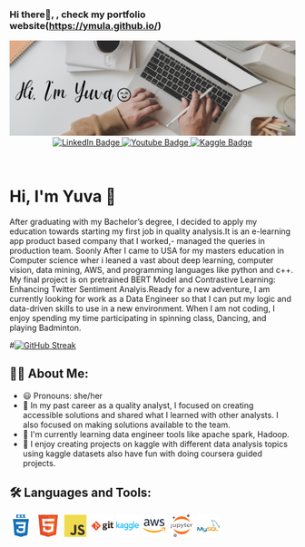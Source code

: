 ### Hi there👋, , check my portfolio website(https://ymula.github.io/) 

<div id="header" align="center">

![yuva profile banner](https://github.com/ymula/ymula/blob/main/Brown%20and%20White%20Full%20Photo%20Laptop%20Twitter%20Header.png)
  <a href="https://www.linkedin.com/in/yuvasree-mulagundla/">
    <img src="https://img.shields.io/badge/LinkedIn-blue?style=for-the-badge&logo=linkedin&logoColor=white" alt="LinkedIn Badge"/>
  </a>
  <a href="www.youtube.com/@yuvasreereddy5811">
    <img src="https://img.shields.io/badge/YouTube-red?style=for-the-badge&logo=youtube&logoColor=white" alt="Youtube Badge"/>
  </a>
  <a href="https://www.kaggle.com/yuvamulag">
    <img src="https://img.shields.io/badge/Kaggle-20BEFF?style=for-the-badge&logo=kaggle&logoColor=white" alt="Kaggle Badge"/>
  </a>
</div>
<img src="https://komarev.com/ghpvc/?username=ymula&style=flat-square&color=blue" alt=""/>
</div>

# Hi, I'm Yuva :wave:
After graduating with my Bachelor’s degree, I decided to apply my education towards starting my first job in quality analysis.It is an e-learning app product based company that I worked,- managed the queries in production team. Soonly After I came to USA for my masters education in Computer science wher i leaned a vast about deep learning, computer vision, data mining, AWS, and programming languages like python and c++. My final project is on pretrained BERT Model and Contrastive Learning: Enhancing Twitter Sentiment Analyis.Ready for a new adventure, I am currently looking for work as a Data Engineer so that I can put my logic and data-driven skills to use in a new environment. When I am not coding, I enjoy spending my time participating in spinning class, Dancing, and playing Badminton.

#[![GitHub Streak](http://github-readme-streak-stats.herokuapp.com?user=ymula&theme=highcontrast&background=000000)](https://git.io/streak-stats)


## :woman_technologist: About Me:


- :smiley: Pronouns: she/her
- :yarn: In my past career as a quality analyst, I focused on creating accessible solutions and shared what I learned with other analysts. I also focused on making solutions available to the team. 
- 🌱  I'm currently learning data engineer tools like apache spark, Hadoop.
- :movie_camera: I enjoy creating projects on kaggle with different data analysis topics using kaggle datasets also have fun with doing coursera guided projects.

## :hammer_and_wrench: Languages and Tools:
<div>
  <img src="https://github.com/devicons/devicon/blob/master/icons/css3/css3-plain-wordmark.svg"  title="CSS3" alt="CSS" width="40" height="40"/>&nbsp;
  <img src="https://github.com/devicons/devicon/blob/master/icons/html5/html5-original.svg" title="HTML5" alt="HTML" width="40" height="40"/>&nbsp;
  <img src="https://github.com/devicons/devicon/blob/master/icons/javascript/javascript-original.svg" title="JavaScript" alt="JavaScript" width="40" height="40"/>&nbsp;
  <img src="https://github.com/devicons/devicon/blob/master/icons/git/git-original-wordmark.svg" title="Git" **alt="Git" width="40" height="40"/>
  <img src="https://github.com/devicons/devicon/blob/master/icons/kaggle/kaggle-original-wordmark.svg" title="kaggle" alt="kaggle" width="40" height="40"/>&nbsp;
<img src="https://github.com/devicons/devicon/blob/master/icons/amazonwebservices/amazonwebservices-original-wordmark.svg" title="aws" alt="aws" width="40" height="40"/>&nbsp;
<img src="https://github.com/devicons/devicon/blob/master/icons/jupyter/jupyter-original-wordmark.svg"title="jupyter" alt="jupyter" width="40" height="40"/>&nbsp;
 <img src = "https://github.com/devicons/devicon/blob/master/icons/mysql/mysql-original-wordmark.svg"title="mysql" alt="mysql" width="40" height="40"/>&nbsp;
</div>

